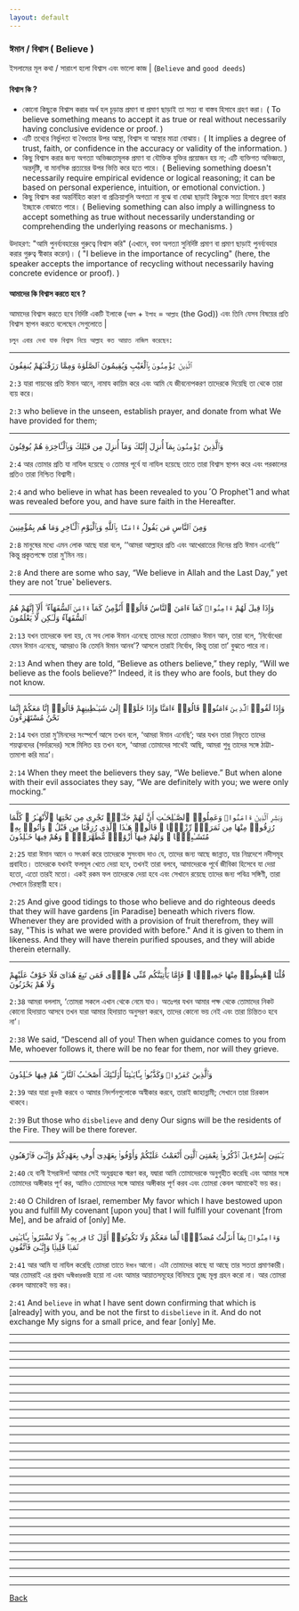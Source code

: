 ```yaml
---
layout: default
---
```


### ঈমান / বিশ্বাস ( Believe )
ইসলামের মূল কথা / সারাংশ হলো বিশ্বাস এবং ভালো কাজ | (`Believe`  and `good deeds`)

#### বিশ্বাস কি ?
- কোনো কিছুকে বিশ্বাস করার অর্থ হল চূড়ান্ত প্রমাণ বা প্রমাণ ছাড়াই তা সত্য বা বাস্তব হিসাবে গ্রহণ করা। ( To believe something means to accept it as true or real without necessarily having conclusive evidence or proof. )
- এটি তথ্যের নির্ভুলতা বা বৈধতার উপর আস্থা, বিশ্বাস বা আস্থার মাত্রা বোঝায়। ( It implies a degree of trust, faith, or confidence in the accuracy or validity of the information. )
- কিছু বিশ্বাস করার জন্য অগত্যা অভিজ্ঞতামূলক প্রমাণ বা যৌক্তিক যুক্তির প্রয়োজন হয় না; এটি ব্যক্তিগত অভিজ্ঞতা, অন্তর্দৃষ্টি, বা মানসিক প্রত্যয়ের উপর ভিত্তি করে হতে পারে। ( Believing something doesn't necessarily require empirical evidence or logical reasoning; it can be based on personal experience, intuition, or emotional conviction. )
- কিছু বিশ্বাস করা অন্তর্নিহিত কারণ বা প্রক্রিয়াগুলি অগত্যা না বুঝে বা বোঝা ছাড়াই কিছুকে সত্য হিসাবে গ্রহণ করার ইচ্ছাকে বোঝাতে পারে। ( Believing something can also imply a willingness to accept something as true without necessarily understanding or comprehending the underlying reasons or mechanisms. )


উদাহরণ: "আমি পুনর্ব্যবহারের গুরুত্বে বিশ্বাস করি" (এখানে, বক্তা অগত্যা সুনির্দিষ্ট প্রমাণ বা প্রমাণ ছাড়াই পুনর্ব্যবহার করার গুরুত্ব স্বীকার করেন)। ( "I believe in the importance of recycling" (here, the speaker accepts the importance of recycling without necessarily having concrete evidence or proof). )


#### আমাদের কি বিশ্বাস করতে হবে ?
আমাদের বিশ্বাস করতে হবে নির্দিষ্ট একটি ইলাকে (`আল` + `ইলাহ` = `আল্লাহ` (the God)) এবং তিনি যেসব বিষয়ের প্রতি বিশ্বাস স্থাপন করতে বলেছেন সেগুলোতে |

`চলুন এবার দেখা যাক বিশ্বাস নিয়ে আল্লাহ কত আয়াত নাজিল করেছেন:`

***

 ٱلَّذِينَ `يُؤْمِنُونَ` بِٱلْغَيْبِ وَيُقِيمُونَ ٱلصَّلَوٰةَ وَمِمَّا رَزَقْنَـٰهُمْ يُنفِقُونَ

`2:3` যারা গায়বের প্রতি ঈমান আনে, নামায কায়িম করে এবং আমি যে জীবনোপকরণ তাদেরকে দিয়েছি তা থেকে তারা ব্যয় করে।

`2:3` who believe in the unseen, establish prayer, and donate from what We have provided for them;

***
وَٱلَّذِينَ `يُؤْمِنُونَ` بِمَآ أُنزِلَ إِلَيْكَ وَمَآ أُنزِلَ مِن قَبْلِكَ وَبِٱلْـَٔاخِرَةِ هُمْ يُوقِنُونَ

`2:4` আর তোমার প্রতি যা নাযিল হয়েছে ও তোমার পূর্বে যা নাযিল হয়েছে তাতে তারা বিশ্বাস স্থাপন করে এবং পরকালের প্রতিও তারা নিশ্চিত বিশ্বাসী।

`2:4` and who believe in what has been revealed to you ˹O Prophet˺1 and what was revealed before you, and have sure faith in the Hereafter.
***
وَمِنَ ٱلنَّاسِ مَن يَقُولُ `ءَامَنَّا` بِٱللَّهِ وَبِٱلْيَوْمِ ٱلْـَٔاخِرِ وَمَا هُم بِمُؤْمِنِينَ

`2:8` মানুষের মধ্যে এমন লোক আছে যারা বলে, ‘‘আমরা আল্লাহর প্রতি এবং আখেরাতের দিনের প্রতি ঈমান এনেছি’’ কিন্তু প্রকৃতপক্ষে তারা মু’মিন নয়।

`2:8` And there are some who say, “We believe in Allah and the Last Day,” yet they are not ˹true˺ believers.
***
وَإِذَا قِيلَ لَهُمْ `ءَامِنُوا۟` كَمَآ ءَامَنَ ٱلنَّاسُ قَالُوٓا۟ أَنُؤْمِنُ كَمَآ `ءَامَنَ` ٱلسُّفَهَآءُ ۗ أَلَآ إِنَّهُمْ هُمُ ٱلسُّفَهَآءُ وَلَـٰكِن لَّا يَعْلَمُونَ 

`2:13` যখন তাদেরকে বলা হয়, যে সব লোক ঈমান এনেছে তাদের মতো তোমরাও ঈমান আন, তারা বলে, ‘নির্বোধেরা যেমন ঈমান এনেছে, আমরাও কি তেমনি ঈমান আনব’? আসলে তারাই নির্বোধ, কিন্তু তারা তা’ বুঝতে পারে না।

`2:13` And when they are told, “Believe as others believe,” they reply, “Will we believe as the fools believe?” Indeed, it is they who are fools, but they do not know.
***
وَإِذَا لَقُوا۟ `ٱلَّذِينَ` ءَامَنُوا۟ قَالُوٓا۟ ءَامَنَّا وَإِذَا خَلَوْا۟ إِلَىٰ شَيَـٰطِينِهِمْ قَالُوٓا۟ إِنَّا مَعَكُمْ إِنَّمَا نَحْنُ مُسْتَهْزِءُونَ

`2:14` যখন তারা মু’মিনদের সংস্পর্শে আসে তখন বলে, ‘আমরা ঈমান এনেছি’; আর যখন তারা নিভৃতে তাদের শয়ত্বানদের (সর্দারদের) সঙ্গে মিলিত হয় তখন বলে, ‘আমরা তোমাদের সাথেই আছি, আমরা শুধু তাদের সঙ্গে ঠাট্টা-তামাশা করি মাত্র’।

`2:14` When they meet the believers they say, “We believe.” But when alone with their evil associates they say, “We are definitely with you; we were only mocking.”
***
وَبَشِّرِ ٱلَّذِينَ `ءَامَنُوا۟` وَعَمِلُوا۟ ٱلصَّـٰلِحَـٰتِ أَنَّ لَهُمْ جَنَّـٰتٍۢ تَجْرِى مِن تَحْتِهَا ٱلْأَنْهَـٰرُ ۖ كُلَّمَا رُزِقُوا۟ مِنْهَا مِن ثَمَرَةٍۢ رِّزْقًۭا ۙ قَالُوا۟ هَـٰذَا ٱلَّذِى رُزِقْنَا مِن قَبْلُ ۖ وَأُتُوا۟ بِهِۦ مُتَشَـٰبِهًۭا ۖ وَلَهُمْ فِيهَآ أَزْوَٰجٌۭ مُّطَهَّرَةٌۭ ۖ وَهُمْ فِيهَا خَـٰلِدُونَ

`2:25` যারা ঈমান আনে ও সৎকর্ম করে তাদেরকে সুসংবাদ দাও যে, তাদের জন্য আছে জান্নাত, যার নিম্নদেশে নদীসমূহ প্রবাহিত। তাদেরকে যখনই ফলমূল খেতে দেয়া হবে, তখনই তারা বলবে, আমাদেরকে পূর্বে জীবিকা হিসেবে যা দেয়া হতো, এতো তারই মতো। একই রকম ফল তাদেরকে দেয়া হবে এবং সেখানে রয়েছে তাদের জন্য পবিত্র সঙ্গিণী, তারা সেখানে চিরস্থায়ী হবে।

`2:25` And give good tidings to those who believe and do righteous deeds that they will have gardens [in Paradise] beneath which rivers flow. Whenever they are provided with a provision of fruit therefrom, they will say, "This is what we were provided with before." And it is given to them in likeness. And they will have therein purified spouses, and they will abide therein eternally.
***
 قُلْنَا ٱهْبِطُوا۟ مِنْهَا جَمِيعًۭا ۖ فَإِمَّا يَأْتِيَنَّكُم مِّنِّى هُدًۭى فَمَن تَبِعَ هُدَاىَ فَلَا خَوْفٌ عَلَيْهِمْ وَلَا هُمْ يَحْزَنُونَ

`2:38` আমরা বললাম, ‘তোমরা সকলে এখান থেকে নেমে যাও। অতঃপর যখন আমার পক্ষ থেকে তোমাদের নিকট কোনো হিদায়াত আসবে তখন যারা আমার হিদায়াত অনুসরণ করবে, তাদের কোনো ভয় নেই এবং তারা চিন্তিতও হবে না’।

`2:38` We said, “Descend all of you! Then when guidance comes to you from Me, whoever follows it, there will be no fear for them, nor will they grieve.

***
وَٱلَّذِينَ `كَفَرُوا۟` وَكَذَّبُوا۟ بِـَٔايَـٰتِنَآ أُو۟لَـٰٓئِكَ أَصْحَـٰبُ ٱلنَّارِ ۖ هُمْ فِيهَا خَـٰلِدُونَ

`2:39` আর যারা `কুফরী` করবে ও আমার নিদর্শনগুলোকে অস্বীকার করবে, তারাই জাহান্নামী; সেখানে তারা চিরকাল থাকবে।

`2:39` But those who `disbelieve` and deny Our signs will be the residents of the Fire. They will be there forever.
***
يَـٰبَنِىٓ إِسْرَٰٓءِيلَ ٱذْكُرُوا۟ نِعْمَتِىَ ٱلَّتِىٓ أَنْعَمْتُ عَلَيْكُمْ وَأَوْفُوا۟ بِعَهْدِىٓ أُوفِ بِعَهْدِكُمْ وَإِيَّـٰىَ فَٱرْهَبُونِ

`2:40` হে বানী ইসরাঈল! আমার সেই অনুগ্রহকে স্মরণ কর, যদ্বারা আমি তোমাদেরকে অনুগৃহীত করেছি এবং আমার সঙ্গে তোমাদের অঙ্গীকার পূর্ণ কর, আমিও তোমাদের সঙ্গে আমার অঙ্গীকার পূর্ণ করব এবং তোমরা কেবল আমাকেই ভয় কর।

`2:40` O Children of Israel, remember My favor which I have bestowed upon you and fulfill My covenant [upon you] that I will fulfill your covenant [from Me], and be afraid of [only] Me.

وَ`ءَامِنُوا۟` بِمَآ أَنزَلْتُ مُصَدِّقًۭا لِّمَا مَعَكُمْ وَلَا تَكُونُوٓا۟ أَوَّلَ `كَافِر` بِهِۦ ۖ وَلَا تَشْتَرُوا۟ بِـَٔايَـٰتِى ثَمَنًۭا قَلِيلًۭا وَإِيَّـٰىَ فَٱتَّقُونِ

`2:41` আর আমি যা নাযিল করেছি তোমরা তাতে `ঈমান` আনো। এটা তোমাদের কাছে যা আছে তার সততা প্রমাণকারী। আর তোমরাই এর প্রথম `অস্বীকারকারী` হয়ো না এবং আমার আয়াতসমূহের বিনিময়ে তুচ্ছ মূল্য গ্রহন করো না। আর তোমরা কেবল আমাকেই ভয় কর।

`2:41` And `believe` in what I have sent down confirming that which is [already] with you, and be not the first to `disbelieve` in it. And do not exchange My signs for a small price, and fear [only] Me.
***

***

***

***

***

***

***

***

***

***

***

***

***

***

***

***

***

***

***

***
***

***

***

***

***

***

***

***

***

***

***
[Back](./)